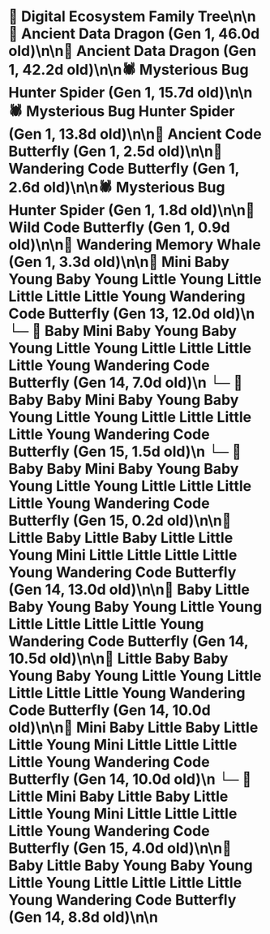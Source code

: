 # 🌳 Digital Ecosystem Family Tree\n\n🐉 Ancient Data Dragon (Gen 1, 46.0d old)\n\n🐉 Ancient Data Dragon (Gen 1, 42.2d old)\n\n🕷️ Mysterious Bug Hunter Spider (Gen 1, 15.7d old)\n\n🕷️ Mysterious Bug Hunter Spider (Gen 1, 13.8d old)\n\n🦋 Ancient Code Butterfly (Gen 1, 2.5d old)\n\n🦋 Wandering Code Butterfly (Gen 1, 2.6d old)\n\n🕷️ Mysterious Bug Hunter Spider (Gen 1, 1.8d old)\n\n🦋 Wild Code Butterfly (Gen 1, 0.9d old)\n\n🐋 Wandering Memory Whale (Gen 1, 3.3d old)\n\n🦋 Mini Baby Young Baby Young Little Young Little Little Little Little Young Wandering Code Butterfly (Gen 13, 12.0d old)\n  └─ 🦋 Baby Mini Baby Young Baby Young Little Young Little Little Little Little Young Wandering Code Butterfly (Gen 14, 7.0d old)\n    └─ 🦋 Baby Baby Mini Baby Young Baby Young Little Young Little Little Little Little Young Wandering Code Butterfly (Gen 15, 1.5d old)\n    └─ 🦋 Baby Baby Mini Baby Young Baby Young Little Young Little Little Little Little Young Wandering Code Butterfly (Gen 15, 0.2d old)\n\n🦋 Little Baby Little Baby Little Little Young Mini Little Little Little Little Young Wandering Code Butterfly (Gen 14, 13.0d old)\n\n🦋 Baby Little Baby Young Baby Young Little Young Little Little Little Little Young Wandering Code Butterfly (Gen 14, 10.5d old)\n\n🦋 Little Baby Baby Young Baby Young Little Young Little Little Little Little Young Wandering Code Butterfly (Gen 14, 10.0d old)\n\n🦋 Mini Baby Little Baby Little Little Young Mini Little Little Little Little Young Wandering Code Butterfly (Gen 14, 10.0d old)\n  └─ 🦋 Little Mini Baby Little Baby Little Little Young Mini Little Little Little Little Young Wandering Code Butterfly (Gen 15, 4.0d old)\n\n🦋 Baby Little Baby Young Baby Young Little Young Little Little Little Little Young Wandering Code Butterfly (Gen 14, 8.8d old)\n\n